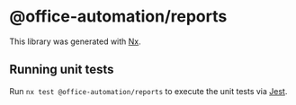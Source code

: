 # @office-automation/reports

This library was generated with [Nx](https://nx.dev).

## Running unit tests

Run `nx test @office-automation/reports` to execute the unit tests via [Jest](https://jestjs.io).
